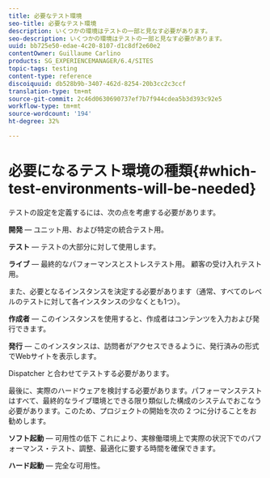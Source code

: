 ```yaml
---
title: 必要なテスト環境
seo-title: 必要なテスト環境
description: いくつかの環境はテストの一部と見なす必要があります。
seo-description: いくつかの環境はテストの一部と見なす必要があります。
uuid: bb725e50-edae-4c20-8107-d1c8df2e60e2
contentOwner: Guillaume Carlino
products: SG_EXPERIENCEMANAGER/6.4/SITES
topic-tags: testing
content-type: reference
discoiquuid: db528b9b-3407-462d-8254-20b3cc2c3ccf
translation-type: tm+mt
source-git-commit: 2c46d0630690737ef7b7f944cdea5b3d393c92e5
workflow-type: tm+mt
source-wordcount: '194'
ht-degree: 32%

---
```



# 必要になるテスト環境の種類{#which-test-environments-will-be-needed}

テストの設定を定義するには、次の点を考慮する必要があります。

**開発** — ユニット用、および特定の統合テスト用。

**テスト** — テストの大部分に対して使用します。

**ライブ** — 最終的なパフォーマンスとストレステスト用。 顧客の受け入れテスト用。

また、必要となるインスタンスを決定する必要があります（通常、すべてのレベルのテストに対して各インスタンスの少なくとも1つ）。

**作成者** — このインスタンスを使用すると、作成者はコンテンツを入力および発行できます。

**発行** — このインスタンスは、訪問者がアクセスできるように、発行済みの形式でWebサイトを表示します。

Dispatcher と合わせてテストする必要があります。

最後に、実際のハードウェアを検討する必要があります。パフォーマンステストはすべて、最終的なライブ環境とできる限り類似した構成のシステムでおこなう必要があります。このため、プロジェクトの開始を次の 2 つに分けることをお勧めします。

**ソフト起動** — 可用性の低下 これにより、実稼働環境上で実際の状況下でのパフォーマンス・テスト、調整、最適化に要する時間を確保できます。

**ハード起動** — 完全な可用性。
